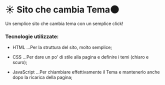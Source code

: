 # :sunny: Sito che cambia Tema:new_moon:

Un semplice sito che cambia tema con un semplice click!

<!-- Check Out: [Mitch D. Lincoln](http://mitchdlincoln.tech/) -->

### Tecnologie utilizzate:

- HTML
  ...Per la struttura del sito, molto semplice;

- CSS
  ...Per dare un po' di stile alla pagina e definire i temi (chiaro e scuro);

- JavaScript
  ...Per chiambiare effettivamente il Tema e mantenerlo anche dopo la ricarica della pagina;
